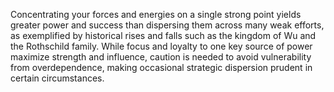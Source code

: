 Concentrating your forces and energies on a single strong point yields greater power and success than dispersing them across many weak efforts, as exemplified by historical rises and falls such as the kingdom of Wu and the Rothschild family. While focus and loyalty to one key source of power maximize strength and influence, caution is needed to avoid vulnerability from overdependence, making occasional strategic dispersion prudent in certain circumstances.
